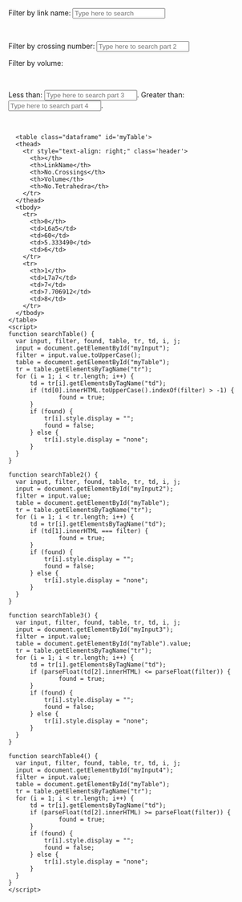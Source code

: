 <html>
<head>
<link rel="stylesheet" href="stylesheet.css">
</head>
  <body>
    <p> Filter by link name: <input id='myInput' onkeyup='searchTable()' type='text' placeholder='Type here to search'> </p> <br>
    <p> Filter by crossing number: <input id='myInput2' onkeyup='searchTable2()' type='text' placeholder='Type here to search part 2'> </p>
    <p> Filter by volume: </p> <br>
    <p> Less than: <input id='myInput3' onkeyup='searchTable3()' type='text' placeholder='Type here to search part 3'>. Greater than: <input id='myInput4' onkeyup='searchTable4()' type='text' placeholder='Type here to search part 4'>. </p>
    <br>
    
      <table class="dataframe" id='myTable'>
      <thead>
        <tr style="text-align: right;" class='header'>
          <th></th>
          <th>LinkName</th>
          <th>No.Crossings</th>
          <th>Volume</th>
          <th>No.Tetrahedra</th>
        </tr>
      </thead>
      <tbody>
        <tr>
          <th>0</th>
          <td>L6a5</td>
          <td>60</td>
          <td>5.333490</td>
          <td>6</td>
        </tr>
        <tr>
          <th>1</th>
          <td>L7a7</td>
          <td>7</td>
          <td>7.706912</td>
          <td>8</td>
        </tr>
      </tbody>
    </table>
    <script>
    function searchTable() {
      var input, filter, found, table, tr, td, i, j;
      input = document.getElementById("myInput");
      filter = input.value.toUpperCase();
      table = document.getElementById("myTable");
      tr = table.getElementsByTagName("tr");
      for (i = 1; i < tr.length; i++) {
          td = tr[i].getElementsByTagName("td");
          if (td[0].innerHTML.toUpperCase().indexOf(filter) > -1) {
                  found = true;
          }
          if (found) {
              tr[i].style.display = "";
              found = false;
          } else {
              tr[i].style.display = "none";
          }
      }
    }
      
    function searchTable2() {
      var input, filter, found, table, tr, td, i, j;
      input = document.getElementById("myInput2");
      filter = input.value;
      table = document.getElementById("myTable");
      tr = table.getElementsByTagName("tr");
      for (i = 1; i < tr.length; i++) {
          td = tr[i].getElementsByTagName("td");
          if (td[1].innerHTML === filter) {
                  found = true;
          }
          if (found) {
              tr[i].style.display = "";
              found = false;
          } else {
              tr[i].style.display = "none";
          }
      }
    }
                                
    function searchTable3() {
      var input, filter, found, table, tr, td, i, j;
      input = document.getElementById("myInput3");
      filter = input.value;
      table = document.getElementById("myTable").value;
      tr = table.getElementsByTagName("tr");
      for (i = 1; i < tr.length; i++) {
          td = tr[i].getElementsByTagName("td");
          if (parseFloat(td[2].innerHTML) <= parseFloat(filter)) {
                  found = true;
          }
          if (found) {
              tr[i].style.display = "";
              found = false;
          } else {
              tr[i].style.display = "none";
          }
      }
    }
                                       
    function searchTable4() {
      var input, filter, found, table, tr, td, i, j;
      input = document.getElementById("myInput4");
      filter = input.value;
      table = document.getElementById("myTable");
      tr = table.getElementsByTagName("tr");
      for (i = 1; i < tr.length; i++) {
          td = tr[i].getElementsByTagName("td");
          if (parseFloat(td[2].innerHTML) >= parseFloat(filter)) {
                  found = true;
          }
          if (found) {
              tr[i].style.display = "";
              found = false;
          } else {
              tr[i].style.display = "none";
          }
      }
    }
    </script>
  </body>
</html>
